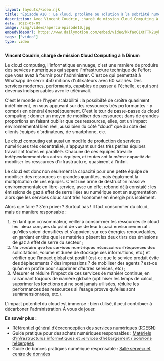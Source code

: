 ```yaml
---
layout: layouts/video.njk
title: "Épisode #10 : Le cloud, problème ou solution à la sobriété numérique ?"
description: Avec Vincent Coudrin, chargé de mission Cloud Computing à la Dinum
date: 2022-09-09
image: /img/videos/apercu-episode10.jpg
embedVideoUrl: https://www.dailymotion.com/embed/video/kkfaoG1XtTTk2uyheYR
tags: ["video"]
type: video
---
```


**Vincent Coudrin, chargé de mission Cloud Computing à la Dinum**

Le cloud computing, l'informatique en nuage, c'est une manière de produire des services numériques qui sépare l'infrastructure technique de l'effort que vous avez à fournir pour l'administrer. C'est ce qui permettait à Whatsapp de servir 450 millions d'utilisateurs avec 60 salariés. Des services modernes, performants, capables de passer à l'échelle, et qui sont devenus indispensables avec le télétravail.

C'est le monde de l'hyper scalabilité : la possibilité de croître quasiment indéfiniment, en vous appuyant sur des ressources très performantes - y compris en général énergétiquement. C'est le tour de passe-passe du cloud computing : donner un moyen de mobiliser des ressources dans de grandes proportions en faisant oublier que ces ressources, elles, ont un impact environnemental bien réel, aussi bien du côté "cloud" que du côté des clients équipés d'ordinateurs, de smartphone, etc.

Le cloud computing est aussi un modèle de production de services numériques très décentralisé, s'appuyant sur des très petites équipes travaillant toutes en parallèle. Chacune de ces équipes travaille indépendamment des autres équipes, et toutes ont la même capacité de mobiliser les ressources d'infrastructure, quasiment à l'infini.

Le cloud est donc non seulement la capacité pour une petite équipe de mobiliser des ressources en grandes quantités, mais également la multiplication de ces équipes. C'est une arme de destruction massive environnementale en libre-service, avec un effet rebond déjà constaté : les émissions de gaz à effet de serre liées au numérique sont en augmentation alors que les services cloud sont très économes en énergie pris isolément.

Alors que faire ? S'en priver ? Surtout pas ! Il faut consommer du cloud, mais de manière responsable :

1. En tant que consommateur, veiller à consommer les ressources de cloud les mieux conçues du point de vue de leur impact environnemental : qu'elles soient densifiées et s'appuient sur des énergies renouvelables, en gardant en tête que les matériels pèsent les deux tiers des émissions de gaz à effet de serre du secteur ;
2. Ne produire que les services numériques nécessaires (fréquences des sollicitations, volume et durée de stockage des informations, etc.) et vérifier que l'impact global est positif (est-ce que le service produit évite des déplacements ? des impressions ? de mobiliser des agents ? est-ce qu'on en profite pour supprimer d'autres services, etc) ;
3. Mesurer et réduire l'impact de ces services de manière continue, en raisonnant toujours de manière globale (optimiser les temps de calcul, supprimer les fonctions qui ne sont jamais utilisées, réduire les performances des ressources si l'usage prouve qu'elles sont surdimensionnées, etc.).

L'impact potentiel du cloud est immense : bien utilisé, il peut contribuer à décarboner l'administration. À vous de jouer.

**En savoir plus :**

* [Référentiel général d’écoconception des services numériques (RGESN)](/publications/referentiel-general-ecoconception/)
* Guide pratique pour des achats numériques responsables : [Matériels d’infrastructures informatiques et services d’hébergement / solutions hébergées](/publications/guide-pratique-achats-numeriques-responsables/fiches-pratiques/hebergement/)
* Guide de bonnes pratiques numérique responsable : [Salle serveur et centre de données](/publications/bonnes-pratiques/bonnes-pratiques/#bonnes-pratiques-salle-serveur-et-centre-de-donnees)
